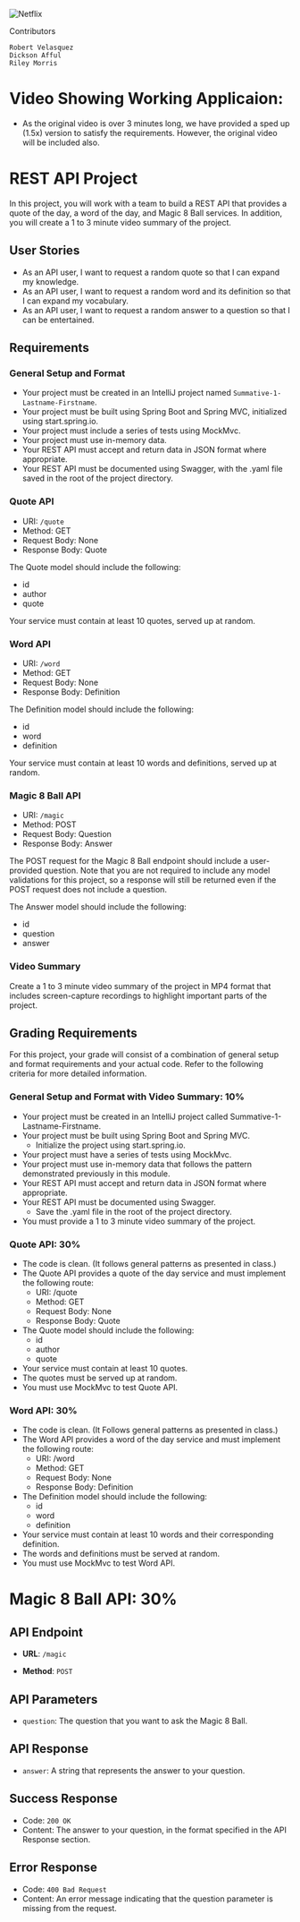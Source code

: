 ![Netflix](https://img.shields.io/badge/Netflix-E50914?style=for-the-badge&logo=netflix&logoColor=white)

Contributors

    Robert Velasquez
    Dickson Afful
    Riley Morris
    
# Video Showing Working Applicaion: 
- As the original video is over 3 minutes long, we have provided a sped up (1.5x) version to satisfy the requirements. However, the original video will be included also. 



# REST API Project

In this project, you will work with a team to build a REST API that provides a quote of the day, a word of the day, and Magic 8 Ball services. In addition, you will create a 1 to 3 minute video summary of the project.

## User Stories
- As an API user, I want to request a random quote so that I can expand my knowledge.
- As an API user, I want to request a random word and its definition so that I can expand my vocabulary.
- As an API user, I want to request a random answer to a question so that I can be entertained.

## Requirements
### General Setup and Format
- Your project must be created in an IntelliJ project named `Summative-1-Lastname-Firstname`.
- Your project must be built using Spring Boot and Spring MVC, initialized using start.spring.io.
- Your project must include a series of tests using MockMvc.
- Your project must use in-memory data.
- Your REST API must accept and return data in JSON format where appropriate.
- Your REST API must be documented using Swagger, with the .yaml file saved in the root of the project directory.

### Quote API
- URI: `/quote`
- Method: GET
- Request Body: None
- Response Body: Quote

The Quote model should include the following:
- id
- author
- quote

Your service must contain at least 10 quotes, served up at random.

### Word API
- URI: `/word`
- Method: GET
- Request Body: None
- Response Body: Definition

The Definition model should include the following:
- id
- word
- definition

Your service must contain at least 10 words and definitions, served up at random.

### Magic 8 Ball API
- URI: `/magic`
- Method: POST
- Request Body: Question
- Response Body: Answer

The POST request for the Magic 8 Ball endpoint should include a user-provided question. Note that you are not required to include any model validations for this project, so a response will still be returned even if the POST request does not include a question.

The Answer model should include the following:
- id
- question
- answer

### Video Summary
Create a 1 to 3 minute video summary of the project in MP4 format that includes screen-capture recordings to highlight important parts of the project.

## Grading Requirements

For this project, your grade will consist of a combination of general setup and format requirements and your actual code. Refer to the following criteria for more detailed information.

### General Setup and Format with Video Summary: 10%

- Your project must be created in an IntelliJ project called Summative-1-Lastname-Firstname.
- Your project must be built using Spring Boot and Spring MVC.
  - Initialize the project using start.spring.io.
- Your project must have a series of tests using MockMvc.
- Your project must use in-memory data that follows the pattern demonstrated previously in this module.
- Your REST API must accept and return data in JSON format where appropriate.
- Your REST API must be documented using Swagger.
  - Save the .yaml file in the root of the project directory.
- You must provide a 1 to 3 minute video summary of the project.

### Quote API: 30%

- The code is clean. (It follows general patterns as presented in class.)
- The Quote API provides a quote of the day service and must implement the following route:
  - URI: /quote
  - Method: GET
  - Request Body: None
  - Response Body: Quote
- The Quote model should include the following:
  - id
  - author
  - quote
- Your service must contain at least 10 quotes.
- The quotes must be served up at random.
- You must use MockMvc to test Quote API.

### Word API: 30%

- The code is clean. (It Follows general patterns as presented in class.)
- The Word API provides a word of the day service and must implement the following route:
  - URI: /word
  - Method: GET
  - Request Body: None
  - Response Body: Definition
- The Definition model should include the following:
  - id
  - word
  - definition
- Your service must contain at least 10 words and their corresponding definition.
- The words and definitions must be served at random.
- You must use MockMvc to test Word API.

# Magic 8 Ball API: 30%

## API Endpoint

- **URL**: `/magic`

- **Method**: `POST`

## API Parameters

- `question`: The question that you want to ask the Magic 8 Ball.

## API Response

- `answer`: A string that represents the answer to your question.


## Success Response

- Code: `200 OK`
- Content: The answer to your question, in the format specified in the API Response section.

## Error Response

- Code: `400 Bad Request`
- Content: An error message indicating that the question parameter is missing from the request.



